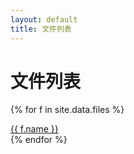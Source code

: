```yaml
---
layout: default
title: 文件列表
---
```


# 文件列表

{% for f in site.data.files %}
<div class="card">
  <a href="{{ f.url }}" target="_blank" rel="noopener">
    <i class="bi bi-filetype-{{ f.icon }}"></i>
    {{ f.name }}
  </a>
</div>
{% endfor %}